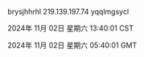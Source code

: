 brysjhhrhl 219.139.197.74 yqqlmgsycl

2024年 11月 02日 星期六 13:40:01 CST

2024年 11月 02日 星期六 05:40:01 GMT

